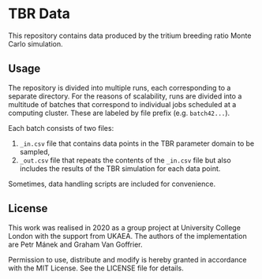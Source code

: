 TBR Data
========

This repository contains data produced by the tritium breeding ratio Monte Carlo simulation.


Usage
-----

The repository is divided into multiple runs, each corresponding to a separate directory. For the reasons of scalability, runs are divided into a multitude of batches that correspond to individual jobs scheduled at a computing cluster. These are labeled by file prefix (e.g. `batch42...`).

Each batch consists of two files:

  1. `_in.csv` file that contains data points in the TBR parameter domain to be sampled,
  2. `_out.csv` file that repeats the contents of the `_in.csv` file but also includes the results of the TBR simulation for each data point.

Sometimes, data handling scripts are included for convenience.


License
-------

This work was realised in 2020 as a group project at University College London with the support from UKAEA. The authors of the implementation are Petr Mánek and Graham Van Goffrier.

Permission to use, distribute and modify is hereby granted in accordance with the MIT License. See the LICENSE file for details.

